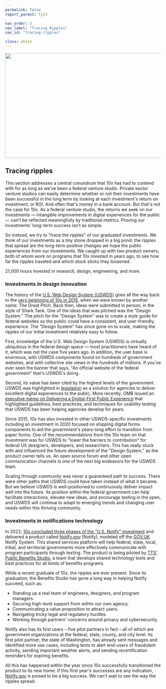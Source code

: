 ```yaml
---
permalink: false
report_parent: fy23

nav_order: 3
nav_label: "Tracing Ripples"
nav_id: "tracing-ripples"

class: white
---
```

<div class="section-divider">
    <img alt="" src="{{ '/assets/images/impact-reports/tracing-ripples.svg' | url }}" width="528" height="337">
</div>

## Tracing ripples

<p class="text-italic">This section addresses a central conundrum that 10x has had to contend with for as long as we've been a federal venture studio. Private sector venture studios can easily determine whether or not their investments have been successful in the long term by looking at each investment's return on investment, or ROI. And often that's money in a bank account. But that's not the case for 10x. As a federal venture studio, the returns we seek on our investments — intangible improvements in digital experiences for the public — can't be reflected meaningfully by traditional metrics. Proving our investments' long-term success isn't as simple.</p>

<p class="text-italic">So instead, we try to "trace the ripples" of our graduated investments. We think of our investments as a tiny stone dropped in a big pond; the ripples that spread are the long-term positive changes we hope the public experiences from our investments. We caught up with two product owners, both of whom work on programs that 10x invested in years ago, to see how far the ripples traveled and which stuck sticks they loosened.</p>

<aside class="overview-text" role="note">
  <div class="contentRow">
      <span class="hilighted-text"><span class="text-bold">21,000</span></span> hours invested in research, design, engineering, and more.
  </div>
</aside>

### Investments in design innovation

The history of the <a class="usa-link usa-link--external" rel="noopener noreferrer" href="https://designsystem.digital.gov">U.S. Web Design System (USWDS)</a> goes all the way back to the <a class="usa-link" href="https://10x.gsa.gov/news/us-web-design-system/">very beginning of 10x in 2015</a>, when we were known by another name: The Great Pitch. Back then, ideas were submitted in person, in the style of Shark Tank. One of the ideas that was pitched was the "Design System." The pitch for the "Design System" was to create a style guide for federal websites so the public could have a consistent, and user-friendly, experience. The "Design System" has since gone on to scale, making the ripples of our initial investment relatively easy to follow.

First, knowledge of the U.S. Web Design System (USWDS) is virtually ubiquitous in the federal design space — most practitioners have heard of it, which was not the case five years ago. In addition, the user base is enormous, with USWDS components found on hundreds of government websites, and with collective site views in the hundreds of millions. If you've ever seen the banner that says, "An official website of the federal government" that's USWDS's doing.

Second, its value has been cited by the highest levels of the government. USWDS was highlighted in <a class="usa-link usa-link--external" rel="noopener noreferrer"  href="https://www.congress.gov/bill/115th-congress/house-bill/5759/text">legislation</a> as a solution for agencies to deliver excellent digital experiences to the public. More recently, OMB issued an <a class="usa-link usa-link--external" rel="noopener noreferrer" href="https://bidenwhitehouse.archives.gov/omb/management/ofcio/delivering-a-digital-first-public-experience/">executive memo on Delivering a Digital-First Public Experience</a> that highlighted guidelines, best practices, and techniques for usability testing that USWDS has been helping agencies develop for years.

Since 2015, 10x has also invested in other USWDS-specific investments including an investment in 2020 focused on shipping digital forms components to aid the government's years-long effort to transition from paper forms. One of the recommendations from the 10x team on that investment was for USWDS to "lower the barriers to contribution" for federal UX designers, developers, and researchers. This has really stuck with and influenced the future development of the "Design System," as the product owner tells us. An open source forum and other open communication channels is one of the next big endeavors for the USWDS team. 

Scaling through community was never a guaranteed path to success. There were other paths that USWDS could have taken instead of what it became. But we believe USWDS is well-positioned to continuously deliver impact well into the future. Its position within the federal government can help facilitate interactions, elevate new ideas, and encourage testing in the open, and USWDS will continue to adapt to emerging trends and changing user needs within this thriving community. 

### Investments in notifications technology

In 2022, <a class="usa-link" href="{{ '/news/notify' | url }}">10x concluded three phases of the "U.S. Notify" investment</a> and delivered a product called  <a class="usa-link usa-link--external" rel="noopener noreferrer"  href="https://www.notify.gov">Notify.gov</a> (Notify), modeled off the <a class="usa-link usa-link--external" rel="noopener noreferrer" href="https://www.notifications.service.gov.uk/">GOV.UK</a> Notify System. This shared services platform will help federal, state, local, tribal, and territorial governments more effectively communicate with program participants through texting. The product is being piloted by <a class="usa-link usa-link--external" rel="noopener noreferrer" href="https://github.com/GSA/public-benefits-studio">TTS' Public Benefits Studio</a>, a team that develops shared technology tools and best practices for all kinds of benefits programs.

While a recent graduate of 10x, the ripples are ever present. Since its graduation, the Benefits Studio has gone a long way in helping Notify succeed, such as: 

- Standing up a real team of engineers, designers, and program managers.
- Securing high-level support from within our own agency. 
- Communicating a value proposition to attract users. 
- Navigating tricky legal and regulatory hurdles.
- Working through partners' concerns around privacy and cybersecurity.

Notify also has its first users – five pilot partners in fact – all of which are government organizations at the federal, state, county, and city level. Its first pilot partner, the state of Washington, has already sent messages and identified more use cases, including texts to alert end-users of fraudulent activity, sending important weather alerts, and sending recertification reminders for expiring benefits.

All this has happened within the year since 10x successfully transitioned the product to its new home. If this first year's successes are any indication, <a class="usa-link usa-link--external" rel="noopener noreferrer" href="https://www.notify.gov">Notify.gov</a> is poised to be a big success. We can't wait to see the way the ripples spread.
